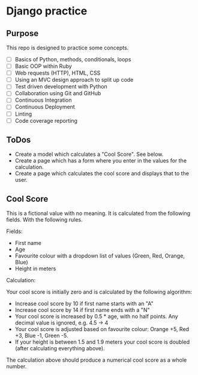 # Django practice

## Purpose

This repo is designed to practice some concepts.

 - [ ] Basics of Python, methods, conditionals, loops
 - [ ] Basic OOP within Ruby
 - [ ] Web requests (HTTP), HTML, CSS
 - [ ] Using an MVC design approach to split up code
 - [ ] Test driven development with Python
 - [ ] Collaboration using Git and GitHub
 - [ ] Continuous Integration
 - [ ] Continuous Deployment
 - [ ] Linting
 - [ ] Code coverage reporting

## ToDos

* Create a model which calculates a "Cool Score".  See below.
* Create a page which has a form where you enter in the values for the calculation.
* Create a page which calculates the cool score and displays that to the user.


## Cool Score

This is a fictional value with no meaning.  It is calculated from the following fields.  With the following rules.

Fields:

* First name
* Age
* Favourite colour with a dropdown list of values (Green, Red, Orange, Blue)
* Height in meters

Calculation:

Your cool score is initially zero and is calculated by the following algorithm:

* Increase cool score by 10 if first name starts with an "A"
* Increase cool score by 14 if first name ends with a "N"
* Your cool score is increased by 0.5 * age, with no half points.  Any decimal value is ignored, e.g. 4.5 -> 4
* Your cool score is adjusted based on favourite colour: Orange +5, Red +3, Blue -1, Green -5.
* If your height is between 1.5 and 1.9 meters your cool score is doubled (after calculating everything above).

The calculation above should produce a numerical cool score as a whole number.
